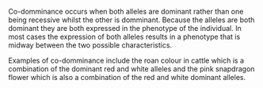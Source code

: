Co-domminance occurs when both alleles are dominant rather than one being recessive whilst the other is domminant. Because the alleles are both dominant they are both expressed in the phenotype of the individual. In most cases the expression of both alleles results in a phenotype that is midway between the two possible characteristics.

Examples of co-domminance include the roan colour in cattle which is a combination of the dominant red and white alleles and the pink snapdragon flower which is also a combination of the red and white dominant alleles.